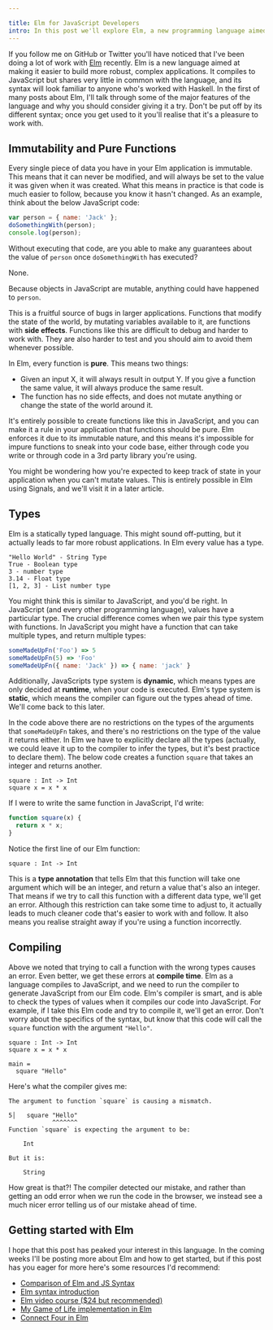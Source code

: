 ```yaml
---

title: Elm for JavaScript Developers
intro: In this post we'll explore Elm, a new programming language aimed at frontend developers, and some of its major features.
---
```


If you follow me on GitHub or Twitter you'll have noticed that I've been doing a lot of work with [Elm](http://elm-lang.org/) recently. Elm is a new language aimed at making it easier to build more robust, complex applications. It compiles to JavaScript but shares very little in common with the language, and its syntax will look familiar to anyone who's worked with Haskell. In the first of many posts about Elm, I'll talk through some of the major features of the language and why you should consider giving it a try. Don't be put off by its different syntax; once you get used to it you'll realise that it's a pleasure to work with.

## Immutability and Pure Functions

Every single piece of data you have in your Elm application is immutable. This means that it can never be modified, and will always be set to the value it was given when it was created. What this means in practice is that code is much easier to follow, because you know it hasn't changed. As an example, think about the below JavaScript code:

```js
var person = { name: 'Jack' };
doSomethingWith(person);
console.log(person);
```

Without executing that code, are you able to make any guarantees about the value of `person` once `doSomethingWith` has executed?

None.

Because objects in JavaScript are mutable, anything could have happened to `person`.

This is a fruitful source of bugs in larger applications. Functions that modify the state of the world, by mutating variables available to it, are functions with **side effects**. Functions like this are difficult to debug and harder to work with. They are also harder to test and you should aim to avoid them whenever possible.

In Elm, every function is **pure**. This means two things:

* Given an input X, it will always result in output Y. If you give a function the same value, it will always produce the same result.
* The function has no side effects, and does not mutate anything or change the state of the world around it.

It's entirely possible to create functions like this in JavaScript, and you can make it a rule in your application that functions should be pure. Elm enforces it due to its immutable nature, and this means it's impossible for impure functions to sneak into your code base, either through code you write or through code in a 3rd party library you're using.

You might be wondering how you're expected to keep track of state in your application when you can't mutate values. This is entirely possible in Elm using Signals, and we'll visit it in a later article.

## Types

Elm is a statically typed language. This might sound off-putting, but it actually leads to far more robust applications. In Elm every value has a type.

```
"Hello World" - String Type
True - Boolean type
3 - number type
3.14 - Float type
[1, 2, 3] - List number type
```

You might think this is similar to JavaScript, and you'd be right. In JavaScript (and every other programming language), values have a particular type. The crucial difference comes when we pair this type system with functions. In JavaScript you might have a function that can take multiple types, and return multiple types:

```js
someMadeUpFn('Foo') => 5
someMadeUpFn(5) => 'Foo'
someMadeUpFn({ name: 'Jack' }) => { name: 'jack' }
```

Additionally, JavaScripts type system is **dynamic**, which means types are only decided at **runtime**, when your code is executed. Elm's type system is **static**, which means the compiler can figure out the types ahead of time. We'll come back to this later.

In the code above there are no restrictions on the types of the arguments that `someMadeUpFn` takes, and there's no restrictions on the type of the value it returns either. In Elm we have to explicitly declare all the types (actually, we could leave it up to the compiler to infer the types, but it's best practice to declare them). The below code creates a function `square` that takes an integer and returns another.

```
square : Int -> Int
square x = x * x
```

If I were to write the same function in JavaScript, I'd write:

```js
function square(x) {
  return x * x;
}
```

Notice the first line of our Elm function:

```
square : Int -> Int
```

This is a **type annotation** that tells Elm that this function will take one argument which will be an integer, and return a value that's also an integer. That means if we try to call this function with a different data type, we'll get an error. Although this restriction can take some time to adjust to, it actually leads to much cleaner code that's easier to work with and follow. It also means you realise straight away if you're using a function incorrectly.

## Compiling

Above we noted that trying to call a function with the wrong types causes an error. Even better, we get these errors at **compile time**. Elm as a language compiles to JavaScript, and we need to run the compiler to generate JavaScript from our Elm code. Elm's compiler is smart, and is able to check the types of values when it compiles our code into JavaScript. For example, if I take this Elm code and try to compile it, we'll get an error. Don't worry about the specifics of the syntax, but know that this code will call the `square` function with the argument `"Hello"`.

```
square : Int -> Int
square x = x * x

main =
  square "Hello"
```

Here's what the compiler gives me:

```
The argument to function `square` is causing a mismatch.

5│   square "Hello"
            ^^^^^^^
Function `square` is expecting the argument to be:

    Int

But it is:

    String
```

How great is that?! The compiler detected our mistake, and rather than getting an odd error when we run the code in the browser, we instead see a much nicer error telling us of our mistake ahead of time.

## Getting started with Elm

I hope that this post has peaked your interest in this language. In the coming weeks I'll be posting more about Elm and how to get started, but if this post has you eager for more here's some resources I'd recommend:

* [Comparison of Elm and JS Syntax](http://elm-lang.org/docs/from-javascript)
* [Elm syntax introduction](http://elm-lang.org/docs/syntax)
* [Elm video course ($24 but recommended)](https://pragmaticstudio.com/elm)
* [My Game of Life implementation in Elm](https://github.com/jackfranklin/elm-game-of-life)
* [Connect Four in Elm](https://github.com/jackfranklin/elm-connect-four)
